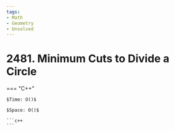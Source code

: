 ```yaml
---
tags:
- Math
- Geometry
- Unsolved
---
```



# 2481. Minimum Cuts to Divide a Circle

=== "C++"

    $Time: O()$

    $Space: O()$

    ```c++
    ```